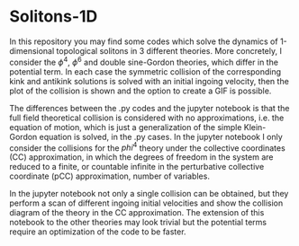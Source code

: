 # Solitons-1D

In this repository you may find some codes which solve the dynamics of 1-dimensional topological solitons in 3 different theories. More concretely, I consider the $\phi^4$, $\phi^6$ and double sine-Gordon theories, which differ in the potential term. In each case the symmetric collision of the corresponding kink and antikink solutions is solved with an initial ingoing velocity, then the plot of the collision is shown and the option to create a GIF is possible.

The differences between the .py codes and the jupyter notebook is that the full field theoretical collision is considered with no approximations, i.e. the equation of motion, which is just a generalization of the simple Klein-Gordon equation is solved, in the .py cases. In the jupyter notebook I only consider the collisions for the $phi^4$ theory under the collective coordinates (CC) approximation, in which the degrees of freedom in the system are reduced to a finite, or countable infinite in the perturbative collective coordinate (pCC) approximation, number of variables.

In the jupyter notebook not only a single collision can be obtained, but they perform a scan of different ingoing initial velocities and show the collision diagram of the theory in the CC approximation. The extension of this notebook to the other theories may look trivial but the potential terms require an optimization of the code to be faster.
